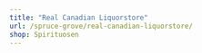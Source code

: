 ```yaml
---
title: "Real Canadian Liquorstore"
url: /spruce-grove/real-canadian-liquorstore/
shop: Spirituosen
---
```

